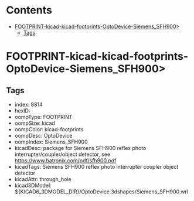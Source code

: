 



Contents
========

* [FOOTPRINT-kicad-kicad-footprints-OptoDevice-Siemens_SFH900>](#footprint-kicad-kicad-footprints-optodevice-siemens_sfh900)
	* [Tags](#tags)

# FOOTPRINT-kicad-kicad-footprints-OptoDevice-Siemens_SFH900>

## Tags

- index: 8814
- hexID: 
- oompType: FOOTPRINT
- oompSize: kicad
- oompColor: kicad-footprints
- oompDesc: OptoDevice
- oompIndex: Siemens_SFH900
- kicadDesc: package for Siemens SFH900 reflex photo interrupter/coupler/object detector, see https://www.batronix.com/pdf/sfh900.pdf
- kicadTags: Siemens SFH900 reflex photo interrupter coupler object detector
- kicadAttr: through_hole
- kicad3DModel: ${KICAD6_3DMODEL_DIR}/OptoDevice.3dshapes/Siemens_SFH900.wrl
